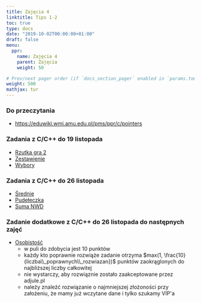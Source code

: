```yaml
---
title: Zajęcia 4
linktitle: Tips 1-2
toc: true
type: docs
date: "2019-10-02T00:00:00+01:00"
draft: false
menu:
  ppr:
    name: Zajęcia 4
    parent: Zajęcia
    weight: 50

# Prev/next pager order (if `docs_section_pager` enabled in `params.toml`)
weight: 500
mathjax: tur
---
```


### Do przeczytania
* https://eduwiki.wmi.amu.edu.pl/pms/ppr/c/pointers

### Zadania z C/C++ do 19 listopada
<!--19.11.20 c,c++-->
* [Rzutka gra 2](https://adjule.pl/groups/ppr1ca2019/problems/ppr6)
* [Zestawienie](https://adjule.pl/groups/ppr1ca2019/problems/ppr7)
* [Wybory](https://adjule.pl/groups/ppr1ca2019/problems/ppr8)
### Zadania z C/C++ do 26 listopada
<!--26.11.20 c,c++-->
* [Średnie](https://adjule.pl/groups/ppr1ca2019/problems/ppr10)
* [Pudełeczka](https://adjule.pl/groups/ppr1ca2019/problems/ppr12a)
* [Suma NWD](https://adjule.pl/groups/ppr1ca2019/problems/ppr11)

### Zadanie dodatkowe z C/C++ do 26 listopada do następnych zajęć
<!--26.11.20 c,c++-->
* [Osobistość](https://adjule.pl/groups/ppr1ca2019/problems/apr2)
  * w puli do zdobycia jest 10 punktów
  * każdy kto poprawnie rozwiąże zadanie otrzyma $max(1, \frac{10}{liczba\\_poprawnych\\_rozwiazan})$ punktów zaokrąglonych do najbliższej liczby całkowitej
  * nie wystarczy, aby rozwiąznie zostało zaakceptowane przez adjule.pl
  * należy znaleźć rozwiązanie o najmniejszej złożoności przy założeniu, że mamy już wczytane dane i tylko szukamy VIP'a
